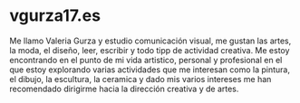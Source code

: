 # vgurza17.es

Me llamo Valeria Gurza y estudio comunicación visual, me gustan las artes, la moda, el diseño, leer, escribir y todo tipp de actividad creativa. Me estoy encontrando en el punto de mi vida artistico, personal y profesional en el que estoy explorando varias actividades que me interesan como la pintura, el dibujo, la escultura, la ceramica y dado mis varios intereses me han recomendado dirigirme hacia la dirección creativa y de artes. 
